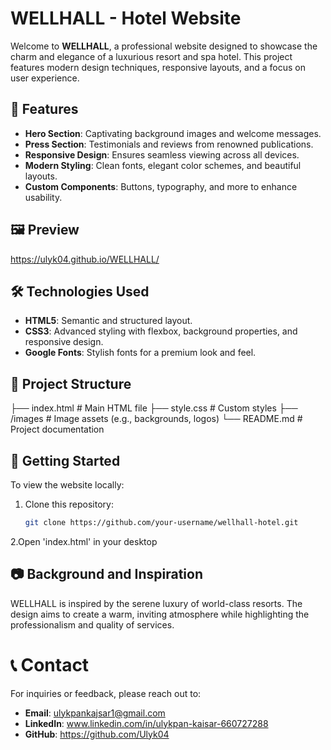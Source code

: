 # WELLHALL - Hotel Website

Welcome to **WELLHALL**, a professional website designed to showcase the charm and elegance of a luxurious resort and spa hotel. This project features modern design techniques, responsive layouts, and a focus on user experience.

## 🌟 Features

- **Hero Section**: Captivating background images and welcome messages.
- **Press Section**: Testimonials and reviews from renowned publications.
- **Responsive Design**: Ensures seamless viewing across all devices.
- **Modern Styling**: Clean fonts, elegant color schemes, and beautiful layouts.
- **Custom Components**: Buttons, typography, and more to enhance usability.

## 🖼️ Preview

https://ulyk04.github.io/WELLHALL/


## 🛠️ Technologies Used

- **HTML5**: Semantic and structured layout.
- **CSS3**: Advanced styling with flexbox, background properties, and responsive design.
- **Google Fonts**: Stylish fonts for a premium look and feel.

## 📁 Project Structure

├── index.html # Main HTML file 
├── style.css # Custom styles 
├── /images # Image assets (e.g., backgrounds, logos) 
└── README.md # Project documentation

## 🚀 Getting Started

To view the website locally:

1. Clone this repository:
   ```bash
   git clone https://github.com/your-username/wellhall-hotel.git
2.Open 'index.html' in your desktop

## 📷 Background and Inspiration
WELLHALL is inspired by the serene luxury of world-class resorts. The design aims to create a warm, inviting atmosphere while highlighting the professionalism and quality of services.

# 📞 Contact
For inquiries or feedback, please reach out to:

- **Email**: ulykpankajsar1@gmail.com
- **LinkedIn**: www.linkedin.com/in/ulykpan-kaisar-660727288
- **GitHub**: https://github.com/Ulyk04
